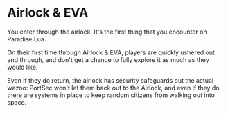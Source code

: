 # Airlock & EVA

You enter through the airlock. It's the first thing that you encounter on Paradise Lua.

On their first time through Airlock & EVA, players are quickly ushered out and through, and don't get a chance to fully
explore it as much as they would like.

Even if they do return, the airlock has security safeguards out the actual wazoo: PortSec won't let them back out
to the Airlock, and even if they do, there are systems in place to keep random citizens from walking out
into space.